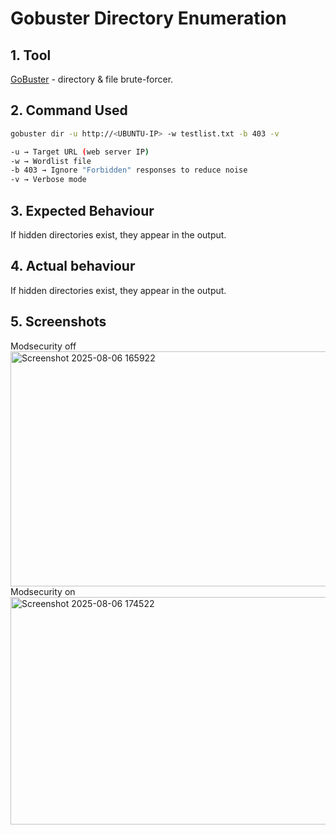 # Gobuster Directory Enumeration
## 1. Tool
[GoBuster](https://github.com/OJ/gobuster) - directory & file brute-forcer.
## 2. Command Used
```bash
gobuster dir -u http://<UBUNTU-IP> -w testlist.txt -b 403 -v
```
```bash
-u → Target URL (web server IP)
-w → Wordlist file
-b 403 → Ignore "Forbidden" responses to reduce noise
-v → Verbose mode
```
## 3. Expected Behaviour
If hidden directories exist, they appear in the output. <br>

## 4. Actual behaviour
If hidden directories exist, they appear in the output. <br>

## 5. Screenshots
Modsecurity off <br> <img width="626" height="376" alt="Screenshot 2025-08-06 165922" src="https://github.com/user-attachments/assets/5e695464-e814-4634-b149-8dc7bb1bb9b5" /> <br>
Modsecurity on <img width="544" height="364" alt="Screenshot 2025-08-06 174522" src="https://github.com/user-attachments/assets/290abb09-4583-4220-985b-d1f447b5c4b9" />

